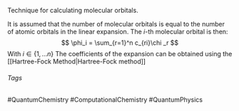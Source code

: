 Technique for calculating molecular orbitals.

It is assumed that the number of molecular orbitals is equal to the number of atomic orbitals in the linear expansion. The $i$-th molecular orbital is then:
$$
\phi_i = \sum_{r=1}^n c_{ri}\chi _r
$$
With $i \in \{1, ... n\}$ 
The coefficients of the expansion can be obtained using the [[Hartree-Fock Method|Hartree-Fock method]]

###### Tags
#QuantumChemistry #ComputationalChemistry #QuantumPhysics